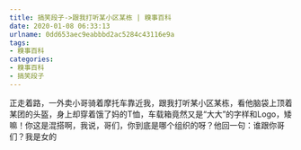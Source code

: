 ```yaml
---
title: 搞笑段子->跟我打听某小区某栋 | 糗事百科
date: 2020-01-08 06:33:13
urlname: 0dd653aec9eabbbd2ac5284c43116e9a
tags: 
- 糗事百科
categories:
- 糗事百科
- 搞笑段子
---
```

正走着路，一外卖小哥骑着摩托车靠近我，跟我打听某小区某栋，看他脑袋上顶着某团的头盔，身上却穿着饿了妈的T恤，车载箱竟然又是“大大”的字样和Logo，矮嘛！你这是混搭啊，我说，哥们，你到底是哪个组织的呀？他回一句：谁跟你哥们？我是女的


